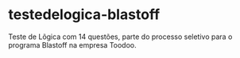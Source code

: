 # testedelogica-blastoff
Teste de Lõgica com 14 questões, parte do processo seletivo para o programa Blastoff na empresa Toodoo.
